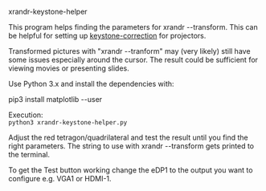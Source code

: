 xrandr-keystone-helper

This program helps finding the parameters for xrandr --transform.
This can be helpful for setting up [keystone-correction](https://www.projectorpeople.com/resources/keystone-correction.asp) for projectors.

Transformed pictures with "xrandr --tranform" may (very likely) still have some issues especially around the cursor.
The result could be sufficient for viewing movies or presenting slides.

Use Python 3.x and install the dependencies with: 

pip3 install matplotlib --user  

Execution:  
```python3 xrandr-keystone-helper.py```

Adjust the red tetragon/quadrilateral and test the result until you find the right parameters. The string to use with xrandr --transform gets printed to the terminal.

To get the Test button working change the eDP1 to the output you want to configure e.g. VGA1 or HDMI-1.
